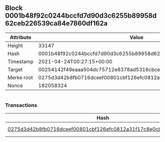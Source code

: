 ## Block 0001b48f92c0244bccfd7d90d3c6255b89958d62ceb226539ca84e7860df162a

Attribute | Value
--- | ---
Height | 33147
Hash | 0001b48f92c0244bccfd7d90d3c6255b89958d62ceb226539ca84e7860df162a
Timestamp | 2021-04-24T00:27:15+00:00
Target | 00254142f49eaaa504dc75712e8378ad5316cbcead634704b3734b6271167cc4
Merke root | 0275d3d42b8fb0716dceef00801cbf126efc0812a31f17c8e0cbd7d2c49a43e9
Nonce | 182058324

```

```

### Transactions

Hash | Amount
--- | ---
[0275d3d42b8fb0716dceef00801cbf126efc0812a31f17c8e0cbd7d2c49a43e9](0275d3d42b8fb0716dceef00801cbf126efc0812a31f17c8e0cbd7d2c49a43e9.md) | 10.00000000 SKEPTI 
